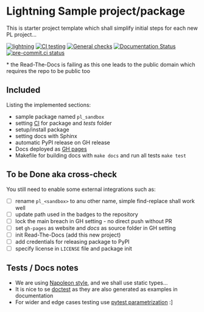 # Lightning Sample project/package

This is starter project template which shall simplify initial steps for each new PL project...

[![lightning](https://img.shields.io/badge/-Lightning_2.0+-792ee5?logo=pytorchlightning&logoColor=white)](https://lightning.ai/)
[![CI testing](https://github.com/Lightning-AI/lightning-sandbox/actions/workflows/ci-testing.yml/badge.svg?event=push)](https://github.com/Lightning-AI/lightning-sandbox/actions/workflows/ci-testing.yml)
[![General checks](https://github.com/Lightning-AI/lightning-sandbox/actions/workflows/ci-checks.yml/badge.svg?event=push)](https://github.com/Lightning-AI/lightning-sandbox/actions/workflows/ci-checks.yml)
[![Documentation Status](https://readthedocs.org/projects/lightning-sandbox/badge/?version=latest)](https://lightning-sandbox.readthedocs.io/en/latest/?badge=latest)
[![pre-commit.ci status](https://results.pre-commit.ci/badge/github/Lightning-AI/lightning-sandbox/main.svg?badge_token=mqheL1-cTn-280Vx4cJUdg)](https://results.pre-commit.ci/latest/github/Lightning-AI/lightning-sandbox/main?badge_token=mqheL1-cTn-280Vx4cJUdg)

\* the Read-The-Docs is failing as this one leads to the public domain which requires the repo to be public too

## Included

Listing the implemented sections:

- sample package named `pl_sandbox`
- setting [CI](https://github.com/Lightning-AI/lightning-sandbox/actions?query=workflow%3A%22CI+testing%22) for package and _tests_ folder
- setup/install package
- setting docs with Sphinx
- automatic PyPI release on GH release
- Docs deployed as [GH pages](https://Lightning-AI.github.io/lightning-sandbox)
- Makefile for building docs with `make docs` and run all tests `make test`

## To be Done aka cross-check

You still need to enable some external integrations such as:

- [ ] rename `pl_<sandbox>` to anu other name, simple find-replace shall work well
- [ ] update path used in the badges to the repository
- [ ] lock the main breach in GH setting - no direct push without PR
- [ ] set `gh-pages` as website and _docs_ as source folder in GH setting
- [ ] init Read-The-Docs (add this new project)
- [ ] add credentials for releasing package to PyPI
- [ ] specify license in `LICENSE` file and package init

## Tests / Docs notes

- We are using [Napoleon style,](https://www.sphinx-doc.org/en/master/usage/extensions/napoleon.html) and we shall use static types...
- It is nice to se [doctest](https://docs.python.org/3/library/doctest.html) as they are also generated as examples in documentation
- For wider and edge cases testing use [pytest parametrization](https://docs.pytest.org/en/stable/parametrize.html) :\]
